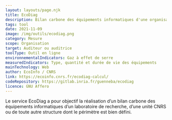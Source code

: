 ```yaml
---
layout: layouts/page.njk
title: EcoDiag
description: Bilan carbone des équipements informatiques d'une organisation
tags: tool
date: 2021-11-09
image: /img/outils/ecodiag.png
category: Mesure
scope: Organisation
target: Auditeur ou auditrice
toolType: Outil en ligne
environnementalIndicators: Gaz à effet de serre
measuredIndicators: Type, quantité et durée de vie des équipements
mainTechnology: Web
author: EcoInfo / CNRS
link: https://ecoinfo.cnrs.fr/ecodiag-calcul/
codeRepository: https://gitlab.inria.fr/guenneba/ecodiag
licence: GNU Affero
---
```


Le service EcoDiag a pour objectif la réalisation d’un bilan carbone des équipements informatiques d’un laboratoire de recherche, d’une unité CNRS ou de toute autre structure dont le périmètre est bien défini.
